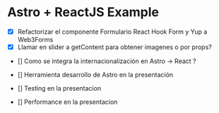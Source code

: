 # Astro + ReactJS Example

- [x] Refactorizar el componente Formulario React Hook Form y Yup a Web3Forms
- [x] Llamar en slider a getContent para obtener imagenes o por props?
- [] Como se integra la internacionalización en Astro -> React ?

- [] Herramienta desarrollo de Astro en la presentación
- [] Testing en la presentacion
- [] Performance en la presentacion
